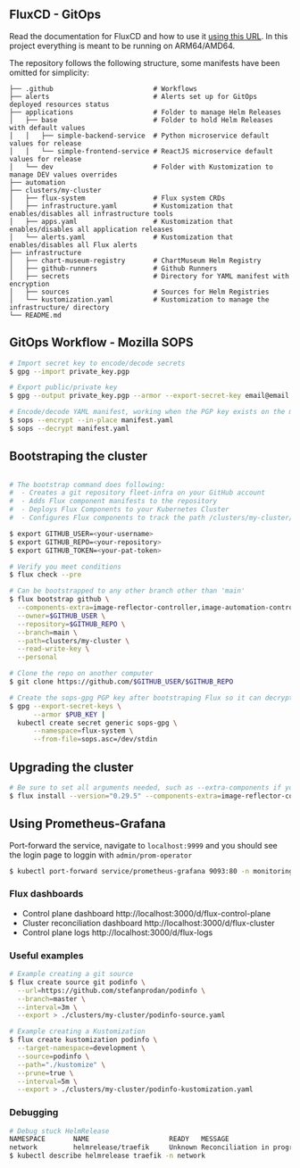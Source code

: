 ## FluxCD - GitOps

Read the documentation for FluxCD and how to use it [using this URL](https://fluxcd.io/docs/get-started/). In this project everything is meant to be running on ARM64/AMD64.


The repository follows the following structure, some manifests have been omitted for simplicity:
```
├── .github                         # Workflows 
├── alerts                          # Alerts set up for GitOps deployed resources status
├── applications                    # Folder to manage Helm Releases
│   ├── base                        # Folder to hold Helm Releases with default values
│   │   ├── simple-backend-service  # Python microservice default values for release
│   │   └── simple-frontend-service # ReactJS microservice default values for release
│   └── dev                         # Folder with Kustomization to manage DEV values overrides
├── automation                
├── clusters/my-cluster
│   ├── flux-system                 # Flux system CRDs
│   ├── infrastructure.yaml         # Kustomization that enables/disables all infrastructure tools
│   ├── apps.yaml                   # Kustomization that enables/disables all application releases
│   └── alerts.yaml                 # Kustomization that enables/disables all Flux alerts
├── infrastructure
│   ├── chart-museum-registry       # ChartMuseum Helm Registry
│   ├── github-runners              # Github Runners
│   ├── secrets                     # Directory for YAML manifest with encryption
│   ├── sources                     # Sources for Helm Registries
│   └── kustomization.yaml          # Kustomization to manage the infrastructure/ directory 
└── README.md
```

## GitOps Workflow - Mozilla SOPS
```bash
# Import secret key to encode/decode secrets
$ gpg --import private_key.pgp

# Export public/private key
$ gpg --output private_key.pgp --armor --export-secret-key email@email.com

# Encode/decode YAML manifest, working when the PGP key exists on the machine
$ sops --encrypt --in-place manifest.yaml
$ sops --decrypt manifest.yaml
```

## Bootstraping the cluster
```bash

# The bootstrap command does following:
#  - Creates a git repository fleet-infra on your GitHub account
#  - Adds Flux component manifests to the repository
#  - Deploys Flux Components to your Kubernetes Cluster
#  - Configures Flux components to track the path /clusters/my-cluster/ in the repository

$ export GITHUB_USER=<your-username>
$ export GITHUB_REPO=<your-repository>
$ export GITHUB_TOKEN=<your-pat-token>

# Verify you meet conditions
$ flux check --pre

# Can be bootstrapped to any other branch other than 'main'
$ flux bootstrap github \
  --components-extra=image-reflector-controller,image-automation-controller \
  --owner=$GITHUB_USER \
  --repository=$GITHUB_REPO \
  --branch=main \
  --path=clusters/my-cluster \
  --read-write-key \
  --personal

# Clone the repo on another computer
$ git clone https://github.com/$GITHUB_USER/$GITHUB_REPO

# Create the sops-gpg PGP key after bootstraping Flux so it can decrypt the encoded YAML manifests
$ gpg --export-secret-keys \
      --armor $PUB_KEY |
  kubectl create secret generic sops-gpg \
      --namespace=flux-system \
      --from-file=sops.asc=/dev/stdin
```

## Upgrading the cluster
```bash
# Be sure to set all arguments needed, such as --extra-components if you have any extra controllers enabled, here is an upgrade to 0.29.5
$ flux install --version="0.29.5" --components-extra=image-reflector-controller,image-automation-controller  --export > ./cluster/base/flux-system/gotk-components.yaml
```

## Using Prometheus-Grafana
Port-forward the service, navigate to `localhost:9999` and you should see the login page to loggin with `admin/prom-operator`
```bash
$ kubectl port-forward service/prometheus-grafana 9093:80 -n monitoring
```
### Flux dashboards
- Control plane dashboard http://localhost:3000/d/flux-control-plane
- Cluster reconciliation dashboard http://localhost:3000/d/flux-cluster
- Control plane logs http://localhost:3000/d/flux-logs

### Useful examples
```bash
# Example creating a git source
$ flux create source git podinfo \
  --url=https://github.com/stefanprodan/podinfo \
  --branch=master \
  --interval=3m \
  --export > ./clusters/my-cluster/podinfo-source.yaml
```

```bash
# Example creating a Kustomization
$ flux create kustomization podinfo \
  --target-namespace=development \
  --source=podinfo \
  --path="./kustomize" \
  --prune=true \
  --interval=5m \
  --export > ./clusters/my-cluster/podinfo-kustomization.yaml
```

### Debugging
```bash
# Debug stuck HelmRelease
NAMESPACE       NAME                    READY   MESSAGE                         REVISION        SUSPENDED
network         helmrelease/traefik     Unknown Reconciliation in progress                      False
$ kubectl describe helmrelease traefik -n network
```